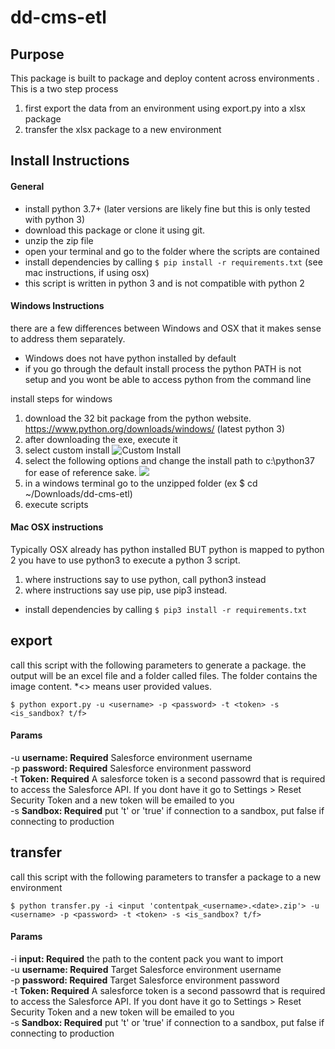 # dd-cms-etl

## Purpose
This package is built to package and deploy content across environments
. This is a two step process
1. first export the data from an environment using export.py into a xlsx package
2. transfer the xlsx package to a new environment

## Install Instructions
#### General
* install python 3.7+ (later versions are likely fine but this is only tested with python 3)
* download this package or clone it using git.
* unzip the zip file
* open your terminal and go to the folder where the scripts are contained
* install dependencies by calling 
   ```$ pip install -r requirements.txt``` (see mac instructions, if using osx)
* this script is written in python 3 and is not compatible with python 2
   
#### Windows Instructions
there are a few differences between Windows and OSX that it makes sense to address them separately.
* Windows does not have python installed by default
* if you go through the default install process the python PATH is not setup and you wont be able to access python from the command line

install steps for windows
1. download the 32 bit package from the python website. https://www.python.org/downloads/windows/ (latest python 3)
2. after downloading the exe, execute it 
3. select custom install 
![](https://docs.python.org/3/_images/win_installer.png "Custom Install")
4. select the following options and change the install path to c:\python37 for ease of reference sake. 
![](http://www.pitt.edu/~naraehan/python3/img/win-install3.png)
5. in a windows terminal go to the unzipped folder (ex $ cd ~/Downloads/dd-cms-etl)
6. execute scripts


#### Mac OSX instructions
Typically OSX already has python installed BUT python is mapped to python 2 you have to use python3 to execute a python 3 script.
1. where instructions say to use python, call python3 instead
2. where instructions say use pip, use pip3 instead.
* install dependencies by calling 
   ```$ pip3 install -r requirements.txt```
   
## export
call this script with the following parameters to generate a package. 
the output will be an excel file and a folder called files. The folder contains the image content. *<> means user provided values.

```$ python export.py -u <username> -p <password> -t <token> -s <is_sandbox? t/f>```

#### Params
-u **username: Required** Salesforce environment username  
-p **password: Required** Salesforce environment password  
-t **Token: Required**   A salesforce token is a second passowrd that is required to access the Salesforce API. If you dont have it go to Settings > Reset Security Token and a new token will be emailed to you  
-s **Sandbox: Required** put 't' or 'true' if connection to a sandbox, put false if connecting to production

## transfer
call this script with the following parameters to transfer a package to a new environment

```$ python transfer.py -i <input 'contentpak_<username>.<date>.zip'> -u <username> -p <password> -t <token> -s <is_sandbox? t/f>```
#### Params
-i **input: Required** the path to the content pack you want to import  
-u **username: Required** Target Salesforce environment username   
-p **password: Required** Target Salesforce environment password  
-t **Token: Required**   A salesforce token is a second passowrd that is required to access the Salesforce API. If you dont have it go to Settings > Reset Security Token and a new token will be emailed to you  
-s **Sandbox: Required** put 't' or 'true' if connection to a sandbox, put false if connecting to production  

